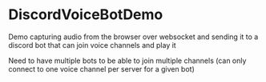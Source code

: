 # DiscordVoiceBotDemo

Demo capturing audio from the browser over websocket and sending it to a discord bot that can join voice channels and play it

Need to have multiple bots to be able to join multiple channels (can only connect to one voice channel per server for a given bot)
